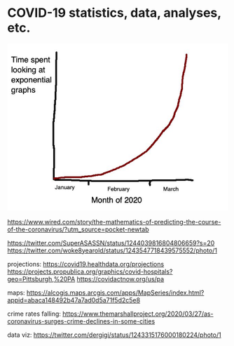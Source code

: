 # COVID-19 statistics, data, analyses, etc.

![a joke diagram](./files/images/exponential_graphs.jpg)

https://www.wired.com/story/the-mathematics-of-predicting-the-course-of-the-coronavirus/?utm_source=pocket-newtab

https://twitter.com/SuperASASSN/status/1244039816804806659?s=20
https://twitter.com/woke8yearold/status/1243547718439575552/photo/1

projections:
https://covid19.healthdata.org/projections
https://projects.propublica.org/graphics/covid-hospitals?geo=Pittsburgh,%20PA
https://covidactnow.org/us/pa

maps:
https://alcogis.maps.arcgis.com/apps/MapSeries/index.html?appid=abaca148492b47a7ad0d5a71f5d2c5e8


crime rates falling:
https://www.themarshallproject.org/2020/03/27/as-coronavirus-surges-crime-declines-in-some-cities

data viz:
https://twitter.com/dergigi/status/1243315176000180224/photo/1